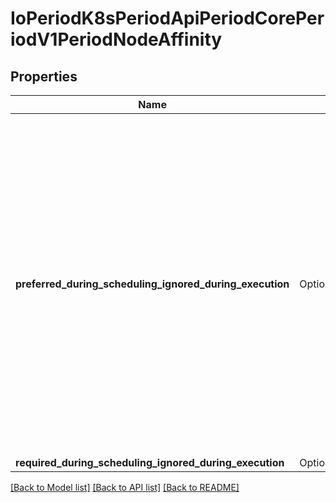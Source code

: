 # IoPeriodK8sPeriodApiPeriodCorePeriodV1PeriodNodeAffinity

## Properties

Name | Type | Description | Notes
------------ | ------------- | ------------- | -------------
**preferred_during_scheduling_ignored_during_execution** | Option<[**Vec<models::IoPeriodK8sPeriodApiPeriodCorePeriodV1PeriodPreferredSchedulingTerm>**](io.k8s.api.core.v1.PreferredSchedulingTerm.md)> | The scheduler will prefer to schedule pods to nodes that satisfy the affinity expressions specified by this field, but it may choose a node that violates one or more of the expressions. The node that is most preferred is the one with the greatest sum of weights, i.e. for each node that meets all of the scheduling requirements (resource request, requiredDuringScheduling affinity expressions, etc.), compute a sum by iterating through the elements of this field and adding \"weight\" to the sum if the node matches the corresponding matchExpressions; the node(s) with the highest sum are the most preferred. | [optional]
**required_during_scheduling_ignored_during_execution** | Option<[**models::IoPeriodK8sPeriodApiPeriodCorePeriodV1PeriodNodeSelector**](io.k8s.api.core.v1.NodeSelector.md)> |  | [optional]

[[Back to Model list]](../README.md#documentation-for-models) [[Back to API list]](../README.md#documentation-for-api-endpoints) [[Back to README]](../README.md)


